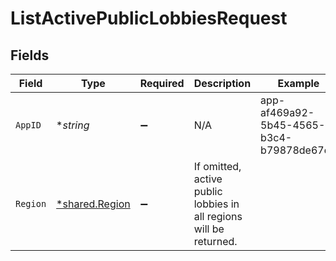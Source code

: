 # ListActivePublicLobbiesRequest


## Fields

| Field                                                              | Type                                                               | Required                                                           | Description                                                        | Example                                                            |
| ------------------------------------------------------------------ | ------------------------------------------------------------------ | ------------------------------------------------------------------ | ------------------------------------------------------------------ | ------------------------------------------------------------------ |
| `AppID`                                                            | **string*                                                          | :heavy_minus_sign:                                                 | N/A                                                                | app-af469a92-5b45-4565-b3c4-b79878de67d2                           |
| `Region`                                                           | [*shared.Region](../../models/shared/region.md)                    | :heavy_minus_sign:                                                 | If omitted, active public lobbies in all regions will be returned. |                                                                    |